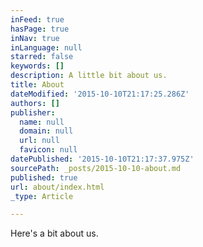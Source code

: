 ```yaml
---
inFeed: true
hasPage: true
inNav: true
inLanguage: null
starred: false
keywords: []
description: A little bit about us.
title: About
dateModified: '2015-10-10T21:17:25.286Z'
authors: []
publisher:
  name: null
  domain: null
  url: null
  favicon: null
datePublished: '2015-10-10T21:17:37.975Z'
sourcePath: _posts/2015-10-10-about.md
published: true
url: about/index.html
_type: Article

---
```

Here's a bit about us.